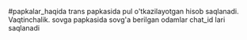 #papkalar_haqida
trans papkasida pul o'tkazilayotgan hisob saqlanadi. Vaqtinchalik.
sovga papkasida sovg'a berilgan odamlar chat_id lari saqlanadi
